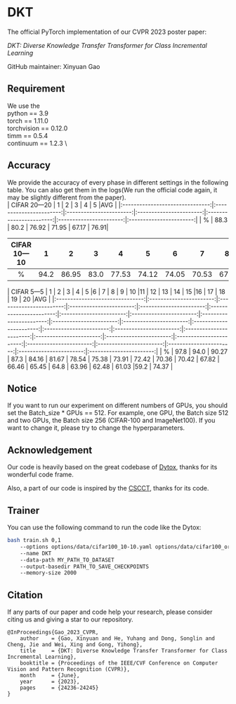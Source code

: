 # DKT

The official PyTorch implementation of our CVPR 2023 poster paper:

_DKT: Diverse Knowledge Transfer Transformer for Class Incremental Learning_

GitHub maintainer: Xinyuan Gao 

## Requirement

We use the \
python == 3.9 \
torch == 1.11.0 \
torchvision == 0.12.0 \
timm == 0.5.4 \
continuum == 1.2.3 \

## Accuracy
We provide the accuracy of every phase in different settings in the following table. You can also get them in the logs(We run the official code again, it may be slightly different from the paper). \
| CIFAR 20—20   |      1      |       2      |      3     |  4      | 5      |AVG      |
|:-------------------------------:|:-----------------------:|:-----------------------:|:-----------------------:|:-----------------------:|:-----------------------:|:-----------------------:|
|   %  | 88.3 | 80.2 | 76.92 | 71.95 | 67.17 | 76.91| 

| CIFAR 10—10   |      1      |       2      |      3     |  4      | 5      |6      |       7      |      8     |  9      | 10      |AVG     |
|:-------------------------------:|:-----------------------:|:-----------------------:|:-----------------------:|:-----------------------:|:-----------------------:|:-----------------------:|:-----------------------:|:-----------------------:|:-----------------------:|:-----------------------:|:-----------------------:|
|   %  | 94.2 | 86.95 | 83.0 | 77.53 | 74.12 | 74.05 | 70.53 | 67.9 | 65.12 | 63.45 | 75.69 |

| CIFAR 5—5   |      1      |       2      |      3     |  4      | 5      |6      |       7      |      8     |  9      | 10      |11      |       12      |     13     |  14      | 15      |16      |       17      |      18     |  19      | 20      |AVG     |
|:-------------------------------:|:-----------------------:|:-----------------------:|:-----------------------:|:-----------------------:|:-----------------------:|:-----------------------:|:-----------------------:|:-----------------------:|:-----------------------:|:-----------------------:|:-----------------------:|:-----------------------:|:-----------------------:|:-----------------------:|:-----------------------:|:-----------------------:|:-----------------------:|:-----------------------:|:-----------------------:|:-----------------------:|:-----------------------:|:-----------------------:|
|   %  | 97.8 | 94.0 | 90.27 | 87.3 | 84.16 | 81.67 | 78.54 | 75.38 | 73.91 | 72.42 | 70.36 | 70.42 | 67.82 | 66.46 | 65.45 | 64.8 | 63.96 | 62.48 | 61.03 |59.2 | 74.37 |





## Notice
If you want to run our experiment on different numbers of GPUs, you should set the Batch_size * GPUs == 512. For example, one GPU, the Batch size 512 and two GPUs, the Batch size 256 (CIFAR-100 and ImageNet100). If you want to change it, please try to change the hyperparameters.



## Acknowledgement

Our code is heavily based on the great codebase of [Dytox](https://github.com/arthurdouillard/dytox), thanks for its wonderful code frame.

Also, a part of our code is inspired by the [CSCCT](https://github.com/ashok-arjun/CSCCT), thanks for its code.

## Trainer

You can use the following command to run the code like the Dytox: 

```bash
bash train.sh 0,1 
    --options options/data/cifar100_10-10.yaml options/data/cifar100_order1.yaml options/model/cifar_DKT.yaml 
    --name DKT 
    --data-path MY_PATH_TO_DATASET 
    --output-basedir PATH_TO_SAVE_CHECKPOINTS 
    --memory-size 2000
```


## Citation

If any parts of our paper and code help your research, please consider citing us and giving a star to our repository.

```
@InProceedings{Gao_2023_CVPR, 
    author    = {Gao, Xinyuan and He, Yuhang and Dong, Songlin and Cheng, Jie and Wei, Xing and Gong, Yihong}, 
    title     = {DKT: Diverse Knowledge Transfer Transformer for Class Incremental Learning}, 
    booktitle = {Proceedings of the IEEE/CVF Conference on Computer Vision and Pattern Recognition (CVPR)}, 
    month     = {June}, 
    year      = {2023}, 
    pages     = {24236-24245} 
}
```

